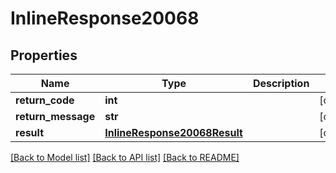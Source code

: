# InlineResponse20068

## Properties
Name | Type | Description | Notes
------------ | ------------- | ------------- | -------------
**return_code** | **int** |  | [optional] 
**return_message** | **str** |  | [optional] 
**result** | [**InlineResponse20068Result**](InlineResponse20068Result.md) |  | [optional] 

[[Back to Model list]](../README.md#documentation-for-models) [[Back to API list]](../README.md#documentation-for-api-endpoints) [[Back to README]](../README.md)


